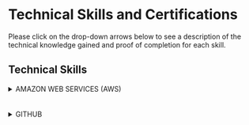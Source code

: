 <h1> Technical Skills and Certifications </h1>
Please click on the drop-down arrows below to see a description of the technical knowledge gained and proof of completion for each skill.
<h2> Technical Skills </h2>

<details><summary>AMAZON WEB SERVICES (AWS)</summary>
  <h4> Description: </h4>
I completed the AWS Cloud Practitioner Essentials course offered by Amazon:
https://www.aws.training/learningobject/curriculum?id=16357
</details>
<br>
<br>
<details><summary>GITHUB</summary>
  <h4> Description: </h4>
I completed the introductory GitHub learning labs offered on the GitHub website:
https://lab.github.com/courses
  </details>
